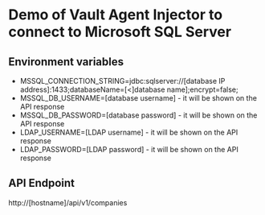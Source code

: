 # Demo of Vault Agent Injector to connect to Microsoft SQL Server

## Environment variables
- MSSQL_CONNECTION_STRING=jdbc:sqlserver://[database IP address]:1433;databaseName=[<]database name];encrypt=false;<br />
- MSSQL_DB_USERNAME=[database username] - it will be shown on the API response<br />
- MSSQL_DB_PASSWORD=[database password] - it will be shown on the API response<br />
- LDAP_USERNAME=[LDAP username] - it will be shown on the API response<br />
- LDAP_PASSWORD=[LDAP password] - it will be shown on the API response<br />

## API Endpoint
http://[hostname]/api/v1/companies